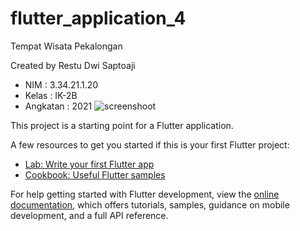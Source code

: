 # flutter_application_4

Tempat Wisata Pekalongan

Created by Restu Dwi Saptoaji
- NIM : 3.34.21.1.20
- Kelas : IK-2B
- Angkatan : 2021
![screenshoot](/images/screenshot.jpg)

This project is a starting point for a Flutter application.

A few resources to get you started if this is your first Flutter project:

- [Lab: Write your first Flutter app](https://docs.flutter.dev/get-started/codelab)
- [Cookbook: Useful Flutter samples](https://docs.flutter.dev/cookbook)

For help getting started with Flutter development, view the
[online documentation](https://docs.flutter.dev/), which offers tutorials,
samples, guidance on mobile development, and a full API reference.
